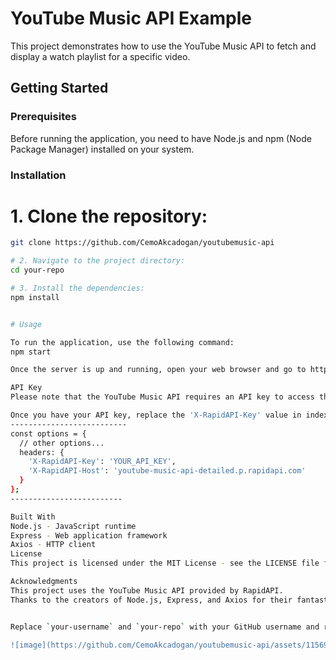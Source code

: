 # YouTube Music API Example

This project demonstrates how to use the YouTube Music API to fetch and display a watch playlist for a specific video.

## Getting Started

### Prerequisites

Before running the application, you need to have Node.js and npm (Node Package Manager) installed on your system.

### Installation

# 1. Clone the repository:

```bash
git clone https://github.com/CemoAkcadogan/youtubemusic-api

# 2. Navigate to the project directory:
cd your-repo

# 3. Install the dependencies:
npm install


# Usage

To run the application, use the following command:
npm start

Once the server is up and running, open your web browser and go to http://localhost:3000 to see the results.

API Key
Please note that the YouTube Music API requires an API key to access the data. You can obtain an API key by signing up for the RapidAPI service and subscribing to the YouTube Music API.

Once you have your API key, replace the 'X-RapidAPI-Key' value in index.js with your actual API key.
--------------------------
const options = {
  // other options...
  headers: {
    'X-RapidAPI-Key': 'YOUR_API_KEY',
    'X-RapidAPI-Host': 'youtube-music-api-detailed.p.rapidapi.com'
  }
};
-------------------------

Built With
Node.js - JavaScript runtime
Express - Web application framework
Axios - HTTP client
License
This project is licensed under the MIT License - see the LICENSE file for details.

Acknowledgments
This project uses the YouTube Music API provided by RapidAPI.
Thanks to the creators of Node.js, Express, and Axios for their fantastic tools.


Replace `your-username` and `your-repo` with your GitHub username and repository name, respectively. The README contains basic instructions on how to install the project, how to get an API key, and the technologies used in the project. It also provides acknowledgment to the creators of the tools used in the project and mentions the license. You can further customize it as per your project's specific needs.

![image](https://github.com/CemoAkcadogan/youtubemusic-api/assets/115698766/7a76d38a-f78f-4229-98e8-1052f6afa804)
